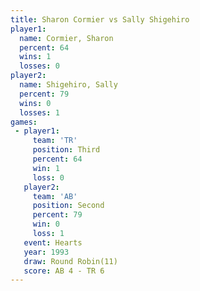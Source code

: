 ```yaml
---
title: Sharon Cormier vs Sally Shigehiro
player1:                
  name: Cormier, Sharon 
  percent: 64           
  wins: 1               
  losses: 0             
player2:                
  name: Shigehiro, Sally
  percent: 79           
  wins: 0               
  losses: 1             
games:
 - player1:         
     team: 'TR'     
     position: Third
     percent: 64    
     win: 1         
     loss: 0        
   player2:          
     team: 'AB'      
     position: Second
     percent: 79     
     win: 0          
     loss: 1         
   event: Hearts        
   year: 1993           
   draw: Round Robin(11)
   score: AB 4 - TR 6   
---
```

